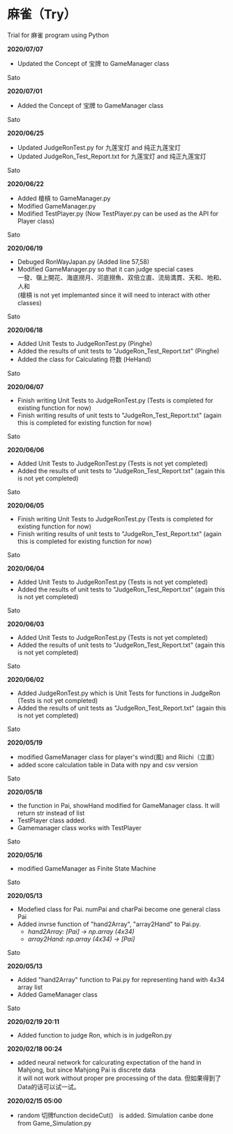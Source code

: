 # 麻雀（Try）
Trial for 麻雀 program using Python

**2020/07/07**
  * Updated the Concept of 宝牌 to GameManager class

Sato

**2020/07/01**
  * Added the Concept of 宝牌 to GameManager class

Sato

**2020/06/25**
  * Updated JudgeRonTest.py for 九莲宝灯 and 纯正九莲宝灯
  * Updated JudgeRon_Test_Report.txt for 九莲宝灯 and 纯正九莲宝灯

Sato

**2020/06/22**
  * Added 槍槓 to GameManager.py
  * Modified GameManager.py
  * Modified TestPlayer.py (Now TestPlayer.py can be used as the API for Player class)

Sato

**2020/06/19**
  * Debuged RonWayJapan.py (Added line 57,58)
  * Modified GameManager.py so that it can judge special cases  
    一發、嶺上開花、海底撈月、河底撈魚、双倍立直、流局満貫、天和、地和、人和  
    (槍槓 is not yet implemanted since it will need to interact with other classes)

Sato

**2020/06/18**
  * Added Unit Tests to JudgeRonTest.py (Pinghe)
  * Added the results of unit tests to "JudgeRon_Test_Report.txt" (Pinghe)
  * Added the class for Calculating 符数 (HeHand)

Sato

**2020/06/07**
  * Finish writing Unit Tests to JudgeRonTest.py (Tests is completed for existing function for now)
  * Finish writing results of unit tests to "JudgeRon_Test_Report.txt" (again this is completed for existing function for now)

Sato

**2020/06/06**
  * Added Unit Tests to JudgeRonTest.py (Tests is not yet completed)
  * Added the results of unit tests to "JudgeRon_Test_Report.txt" (again this is not yet completed)

Sato

**2020/06/05**
  * Finish writing Unit Tests to JudgeRonTest.py (Tests is completed for existing function for now)
  * Finish writing results of unit tests to "JudgeRon_Test_Report.txt" (again this is completed for existing function for now)

Sato

**2020/06/04**
  * Added Unit Tests to JudgeRonTest.py (Tests is not yet completed)
  * Added the results of unit tests to "JudgeRon_Test_Report.txt" (again this is not yet completed)

Sato

**2020/06/03**
  * Added Unit Tests to JudgeRonTest.py (Tests is not yet completed)
  * Added the results of unit tests to "JudgeRon_Test_Report.txt" (again this is not yet completed)

Sato

**2020/06/02**
  * Added JudgeRonTest.py which is Unit Tests for functions in JudgeRon (Tests is not yet completed)
  * Added the results of unit tests as "JudgeRon_Test_Report.txt" (again this is not yet completed)

Sato

**2020/05/19**
 * modified GameManager class for player's wind(風) and Riichi（立直）
 * added score calculation table in Data with npy and csv version
 
Sato

**2020/05/18**
 * the function in Pai, showHand modified for GameManager class. It will return str instead of list
 * TestPlayer class added. 
 * Gamemanager class works with TestPlayer
 
Sato

**2020/05/16**
 * modified GameManager as Finite State Machine
 
Sato

**2020/05/13**
 * Modefied class for Pai. numPai and charPai become one general class Pai
 * Added invrse function of "hand2Array", "array2Hand" to Pai.py.
   * *hand2Array: [Pai] -> np.array (4x34)*
   * *array2Hand: np.array (4x34) -> [Pai]*

Sato

**2020/05/13**
  * Added "hand2Array" function to Pai.py for representing hand with 4x34 array list
  * Added GameManager class

Sato

**2020/02/19 20:11**
  * Added function to judge Ron, which is in judgeRon.py

**2020/02/18 00:24**
  * added neural network for calcurating expectation of the hand in Mahjong, but since Mahjong Pai is discrete data  
    it will not work without proper pre processing of the data. 但如果得到了Data的话可以试一试。

**2020/02/15 05:00**
  * random 切牌function decideCut()　is added. Simulation canbe done from Game_Simulation.py
